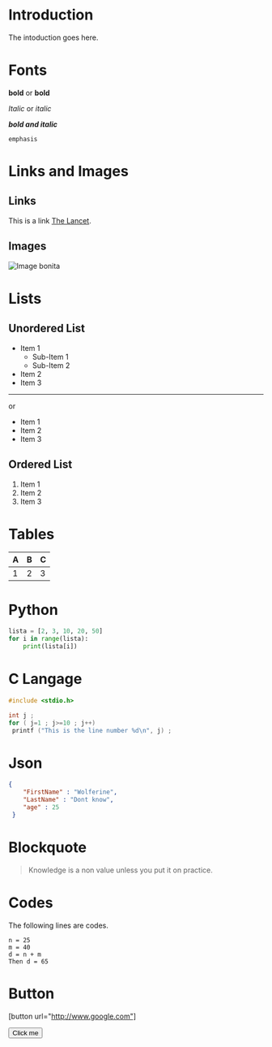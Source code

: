 # Introduction
The intoduction goes here.

# Fonts
**bold** or __bold__

*Italic* or _italic_

***bold and italic***

`emphasis`

# Links and Images
## Links
This is a link [The Lancet](https://www.thelancet.com/journals/lancet/article/PIIS0140-6736(13)62228-X/fulltext#seccestitle30). 
## Images
![Image bonita](https://yourhosthelper.com/wp-content/uploads/2017/12/nice.1466255.jpg "Title")
# Lists
## Unordered List
* Item 1
  * Sub-Item 1
  * Sub-Item 2
* Item 2
* Item 3
---

or 
+ Item 1
+ Item 2
+ Item 3

## Ordered List
1. Item 1
2. Item 2
3. Item 3

# Tables
| A | B | C |
|---|---|---|
|1  |2  |3  |

# Python
```python
lista = [2, 3, 10, 20, 50]
for i in range(lista):
    print(lista[i])
```
# C Langage
```c
#include <stdio.h>

int j ;
for ( j=1 ; j>=10 ; j++)
 printf ("This is the line number %d\n", j) ;
```
# Json
```json
{
    "FirstName" : "Wolferine", 
    "LastName" : "Dont know",
    "age" : 25
 }
 ```
# Blockquote
> Knowledge is a non value unless you put it on  practice. 

# Codes
The following lines are codes.
```
n = 25 
m = 40
d = n + m
Then d = 65
```
# Button
[button url="http://www.google.com"]

<button name="button" onclick="http://www.google.com">Click me</button>
